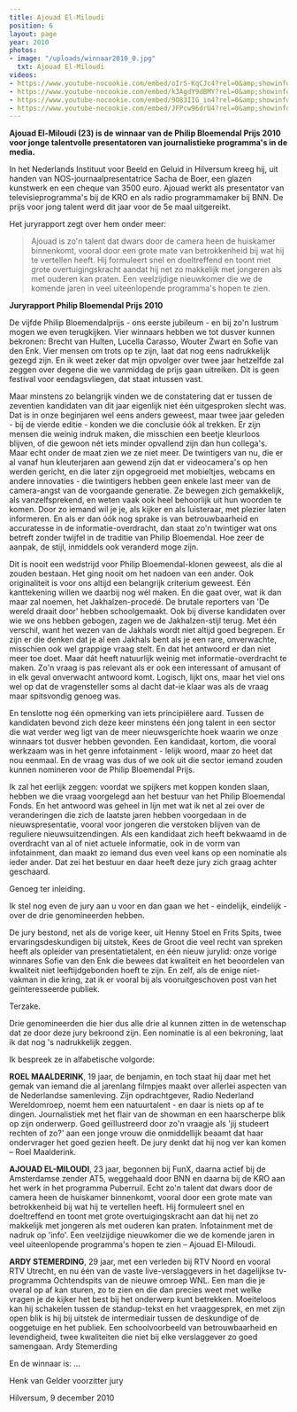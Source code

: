 ```yaml
---
title: Ajouad El-Miloudi
position: 6
layout: page
year: 2010
photos:
- image: "/uploads/winnaar2010_0.jpg"
  txt: Ajouad El-Miloudi
videos:
- https://www.youtube-nocookie.com/embed/oIrS-KqCJc4?rel=0&amp;showinfo=0
- https://www.youtube-nocookie.com/embed/k3AgdY9dBMY?rel=0&amp;showinfo=0
- https://www.youtube-nocookie.com/embed/9O83IIG_in4?rel=0&amp;showinfo=0
- https://www.youtube-nocookie.com/embed/JFPcw96drU4?rel=0&amp;showinfo=0
---
```


**Ajouad El-Miloudi (23) is de winnaar van de Philip Bloemendal Prijs 2010 voor jonge talentvolle presentatoren van journalistieke programma's in de media.**

In het Nederlands Instituut voor Beeld en Geluid in Hilversum kreeg hij, uit handen van NOS-journaalpresentatrice Sacha de Boer, een glazen kunstwerk en een cheque van 3500 euro. Ajouad werkt als presentator van televisieprogramma's bij de KRO en als radio programmamaker bij BNN. De prijs voor jong talent werd dit jaar voor de 5e maal uitgereikt.

<!--more-->

Het juryrapport zegt over hem onder meer:

> Ajouad is zo'n talent dat dwars door de camera heen de huiskamer binnenkomt, vooral door een grote mate van betrokkenheid bij wat hij te vertellen heeft. Hij formuleert snel en doeltreffend en toont met grote overtuigingskracht aandat hij net zo makkelijk met jongeren als met ouderen kan praten. Een veelzijdige nieuwkomer die we de komende jaren in veel uiteenlopende programma's hopen te zien.

**Juryrapport Philip Bloemendal Prijs 2010**

De vijfde Philip Bloemendalprijs - ons eerste jubileum - en bij zo'n lustrum mogen we even terugkijken. Vier winnaars hebben we tot dusver kunnen bekronen: Brecht van Hulten, Lucella Carasso, Wouter Zwart en Sofie van den Enk. Vier mensen om trots op te zijn, laat dat nog eens nadrukkelijk gezegd zijn. En ik weet zeker dat mijn opvolger over twee jaar hetzelfde zal zeggen over degene die we vanmiddag de prijs gaan uitreiken. Dit is geen festival voor eendagsvliegen, dat staat intussen vast.

Maar minstens zo belangrijk vinden we de constatering dat er tussen de zeventien kandidaten van dit jaar eigenlijk niet één uitgesproken slecht was. Dat is in onze beginjaren wel eens anders geweest, maar twee jaar geleden - bij de vierde editie - konden we die conclusie óók al trekken. 
Er zijn mensen die weinig indruk maken, die misschien een beetje kleurloos blijven, of die gewoon nét iets minder opvallend zijn dan hun collega's. Maar echt onder de maat zien we ze niet meer. De twintigers van nu, die er al vanaf hun kleuterjaren aan gewend zijn dat er videocamera's op hen werden gericht, en die later zijn opgegroeid met mobieltjes, webcams en andere innovaties - die twintigers hebben geen enkele last meer van de camera-angst van de voorgaande generatie. Ze bewegen zich gemakkelijk, als vanzelfsprekend, en weten vaak ook heel behoorlijk uit hun woorden te komen. Door zo iemand wil je je, als kijker en als luisteraar, met plezier laten informeren. En als er dan óók nog sprake is van betrouwbaarheid en accuratesse in de informatie-overdracht, dan staat zo'n twintiger wat ons betreft zonder twijfel in de traditie van Philip Bloemendal. Hoe zeer de aanpak, de stijl, inmiddels ook veranderd moge zijn. 

Dit is nooit een wedstrijd voor Philip Bloemendal-klonen geweest, als die al zouden bestaan. Het ging nooit om het nadoen van een ander. Ook originaliteit is voor ons altijd een belangrijk criterium geweest. Eén kanttekening willen we daarbij nog wél maken.  En die gaat over, wat ik dan maar zal noemen, het Jakhalzen-procedé. De brutale reporters van 'De wereld draait door' hebben schoolgemaakt. Ook bij diverse kandidaten over wie we ons hebben gebogen, zagen we de Jakhalzen-stijl terug. Met één verschil, want het wezen van de Jakhals wordt niet altijd goed begrepen. Er zijn er die denken dat je al een Jakhals bent als je een rare, onverwachte, misschien ook wel grappige vraag stelt. En dat het antwoord er dan niet meer toe doet. Maar dát heeft natuurlijk weinig met informatie-overdracht te maken. Zo'n vraag is pas relevant als er ook een interessant of amusant of in elk geval onverwacht antwoord komt. Logisch, lijkt ons, maar het viel ons wel op dat de vragensteller soms al dacht dat-ie klaar was als de vraag maar spitsvondig genoeg was.

En tenslotte nog één opmerking van iets principiëlere aard. Tussen de kandidaten bevond zich deze keer minstens één jong talent in een sector die wat verder weg ligt van de meer nieuwsgerichte hoek waarin we onze winnaars tot dusver hebben gevonden. Een kandidaat, kortom, die vooral werkzaam was in het genre infotainment - lelijk woord, maar zo heet dat nou eenmaal. En de vraag was dus of we ook uit die sector iemand zouden kunnen nomineren voor de Philip Bloemendal Prijs. 

Ik zal het eerlijk zeggen: voordat we spijkers met koppen konden slaan, hebben we die vraag voorgelegd aan het bestuur van het Philip Bloemendal Fonds. En het antwoord was geheel in lijn met wat ik net al zei over de veranderingen die zich de laatste jaren hebben voorgedaan in de nieuwspresentatie, vooral voor jongeren die verstoken blijven van de reguliere nieuwsuitzendingen.  Als een kandidaat zich heeft bekwaamd in de overdracht van al of niet actuele informatie, ook in de vorm van infotainment, dan maakt zo iemand dus even veel kans op een nominatie als ieder ander. Dat zei het bestuur en daar heeft deze jury zich graag achter geschaard.

Genoeg ter inleiding.

Ik stel nog even de jury aan u voor en dan gaan we het - eindelijk, eindelijk - over de drie genomineerden hebben.

De jury bestond, net als de vorige keer, uit Henny Stoel en Frits Spits, twee ervaringsdeskundigen bij uitstek, Kees de Groot die veel recht van spreken heeft als opleider van presentatietalent, en één nieuw jurylid: onze vorige winnares Sofie van den Enk die bewees dat kwaliteit en het beoordelen van kwaliteit niet leeftijdgebonden hoeft te zijn. En zelf, als de enige niet-vakman in die kring, zat ik er vooral bij als vooruitgeschoven post van het geïnteresseerde publiek.

Terzake.

Drie genomineerden die hier dus alle drie al kunnen zitten in de wetenschap dat ze door deze jury bekroond zijn. Een nominatie ís al een bekroning, laat ik dat nog 's nadrukkelijk zeggen.

Ik bespreek ze in alfabetische volgorde:

**ROEL MAALDERINK**, 19 jaar, de benjamin, en toch staat hij daar met het gemak van iemand die al jarenlang filmpjes maakt over allerlei aspecten van de Nederlandse samenleving. Zijn opdrachtgever, Radio Nederland Wereldomroep, noemt hem een natuurtalent - en daar is niets op af te dingen. Journalistiek met het flair van de showman en een haarscherpe blik op zijn onderwerp. Goed geïllustreerd door zo'n vraagje als 'jij studeert rechten of zo?' aan een jonge vrouw die onmiddellijk beaamt dat haar ondervrager het goed gezien heeft. De jury denkt dat hij nog ver kan komen – 
Roel Maalderink.

**AJOUAD EL-MILOUDI**, 23 jaar, begonnen bij FunX, daarna actief bij de Amsterdamse zender AT5, weggehaald door BNN en daarna bij de KRO aan het werk in het programma Puberruil. Echt zo'n talent dat dwars door de camera heen de huiskamer binnenkomt, vooral door een grote mate van betrokkenheid bij wat hij te vertellen heeft. Hij formuleert snel en doeltreffend en toont met grote overtuigingskracht aan dat hij net zo makkelijk met jongeren als met ouderen kan praten. Infotainment met de nadruk op 'info'. Een veelzijdige nieuwkomer die we de komende jaren in veel uiteenlopende programma's hopen te zien – 
Ajouad El-Miloudi.

**ARDY STEMERDING**, 29 jaar, met een verleden bij RTV Noord en vooral RTV Utrecht, en nu één van de vaste live-verslaggevers in het dagelijkse tv-programma Ochtendspits van de nieuwe omroep WNL. Een man die je overal op af kan sturen, zo te zien en die dan precies weet met welke vragen je de kijker het best bij het onderwerp kunt betrekken. Moeiteloos kan hij schakelen tussen de standup-tekst en het vraaggesprek, en met zijn open blik is hij bij uitstek de intermediair tussen de deskundige of de ooggetuige en het publiek. Een schoolvoorbeeld van betrouwbaarheid en levendigheid, twee kwaliteiten die niet bij elke verslaggever zo goed samengaan.
Ardy Stemerding

En de winnaar is: ... 
 
Henk van Gelder
voorzitter jury 

Hilversum, 9 december 2010

